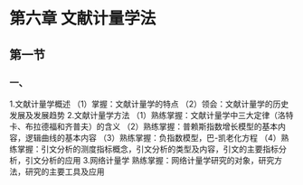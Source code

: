 # 第六章 文献计量学法

## 第一节 

### 一、







1.文献计量学概述
（1）掌握：文献计量学的特点
（2）领会：文献计量学的历史发展及发展趋势
2.文献计量学方法
（1）熟练掌握：文献计量学中三大定律（洛特卡、布拉德福和齐普夫）的含义
（2）熟练掌握：普赖斯指数增长模型的基本内容，逻辑曲线的基本内容
（3）熟练掌握：负指数模型，巴-凯老化方程
（4）熟练掌握：引文分析的测度指标概念，引文分析的类型及内容，引文的主要指标分析，引文分析的应用
3.网络计量学
熟练掌握：网络计量学研究的对象，研究方法，研究的主要工具及应用
 